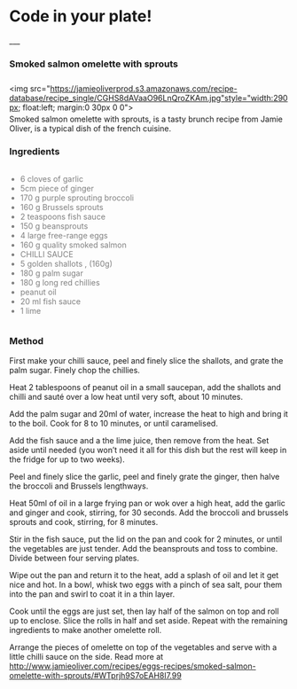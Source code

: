 <head>
	<style type="text/css">
		ul.ingred{
			color:gray !important;
			padding-left:20px;
		}
		ul.ingred li {
			margin:0 0 !important;
		}			
	</style>
</head>
<body>

<h1>Code in your plate!</h1>
___

<h3 style="padding-bottom:10px">Smoked salmon omelette with sprouts</h3>

<img src="https://jamieoliverprod.s3.amazonaws.com/recipe-database/recipe_single/CGHS8dAVaaO96LnQroZKAm.jpg"style="width:290px; float:left; margin:0 30px 0 0">

<p style="margin-top: -10px">Smoked salmon omelette with sprouts, is a tasty brunch recipe from Jamie Oliver, is a typical dish of the french cuisine.</p>

<h3>Ingredients</h3>

<ul class="ingred" style="float:left; text-align:left">
	<li>6	cloves of	garlic</li>
	<li>5cm piece of	ginger</li>
	<li>170	g	purple sprouting broccoli</li>
	<li>160	g	Brussels sprouts</li>
	<li>2	teaspoons	fish sauce</li>
	<li>150	g	beansprouts</li>
	<li>4	large	free-range eggs</li>
	<li>160	g	quality smoked salmon</li>
	<li>CHILLI SAUCE</li>
	<li>5	golden shallots	, (160g)</li>
	<li>180	g	palm sugar</li>
	<li>180	g	long red chillies</li>
	<li>peanut oil</li>
	<li>20	ml	fish sauce</li>
	<li>1	lime</li>
</ul>
<div class="clearfix" style="clear:both"></div>

<h3>Method</h3>

First make your chilli sauce, peel and finely slice the shallots, and grate the palm sugar. Finely chop the chillies.

Heat 2 tablespoons of peanut oil in a small saucepan, add the shallots and chilli and sauté over a low heat until very soft, about 10 minutes. 

Add the palm sugar and 20ml of water, increase the heat to high and bring it to the boil. Cook for 8 to 10 minutes, or until caramelised.

Add the fish sauce and a the lime juice, then remove from the heat. Set aside until needed (you won’t need it all for this dish but the rest will keep in the fridge for up to two weeks).

Peel and finely slice the garlic, peel and finely grate the ginger, then halve the broccoli and Brussels lengthways.

Heat 50ml of oil in a large frying pan or wok over a high heat, add the garlic and ginger and cook, stirring, for 30 seconds. Add the broccoli and brussels sprouts and cook, stirring, for 8 minutes.

Stir in the fish sauce, put the lid on the pan and cook for 2 minutes, or until the vegetables are just tender. Add the beansprouts and toss to combine. Divide between four serving plates. 

Wipe out the pan and return it to the heat, add a splash of oil and let it get nice and hot. In a bowl, whisk two eggs with a pinch of sea salt, pour them into the pan and swirl to coat it in a thin layer. 

Cook until the eggs are just set, then lay half of the salmon on top and roll up to enclose. Slice the rolls in half and set aside. Repeat with the remaining ingredients to make another omelette roll.

Arrange the pieces of omelette on top of the vegetables and serve with a little chilli sauce on the side.
Read more at http://www.jamieoliver.com/recipes/eggs-recipes/smoked-salmon-omelette-with-sprouts/#WTprjh9S7oEAH8l7.99
</body>